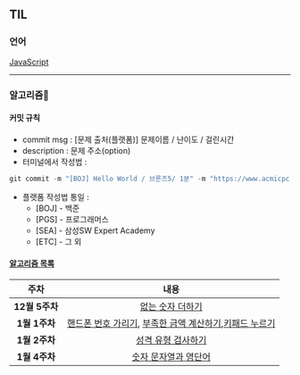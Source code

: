 ## TIL

### 언어

[JavaScript](./javascript/README.md)

---

### 알고리즘👀

#### 커밋 규칙

- commit msg : [문제 출처(플랫폼)] 문제이름 / 난이도 / 걸린시간
- description : 문제 주소(option)
- 터미널에서 작성법 :

```js
git commit -m "[BOJ] Hello World / 브론즈5/ 1분" -m "https://www.acmicpc.net/problem/2557"
```

- 플랫폼 작성법 통일 :
  - [BOJ] - 백준
  - [PGS] - 프로그래머스
  - [SEA] - 삼성SW Expert Academy
  - [ETC] - 그 외

#### [알고리즘 목록](./알고리즘/README.md)

|      주차      |                                                                                                                              내용                                                                                                                               |
| :------------: | :-------------------------------------------------------------------------------------------------------------------------------------------------------------------------------------------------------------------------------------------------------------: |
| **12월 5주차** |                                                                                       [없는 숫자 더하기](https://school.programmers.co.kr/learn/courses/30/lessons/86051)                                                                                       |
| **1월 1주차**  | [핸드폰 번호 가리기](https://school.programmers.co.kr/learn/courses/30/lessons/12948), [부족한 금액 계산하기](https://school.programmers.co.kr/learn/courses/30/lessons/82612),[키패드 누르기](https://school.programmers.co.kr/learn/courses/30/lessons/67256) |
| **1월 2주차**  |                                                                                     [성격 유형 검사하기](https://school.programmers.co.kr/learn/courses/30/lessons/118666)                                                                                      |
| **1월 4주차**  |                                                                                     [숫자 문자열과 영단어](https://school.programmers.co.kr/learn/courses/30/lessons/81301)                                                                                     |
